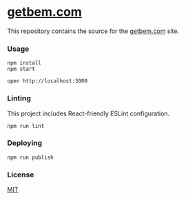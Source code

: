 [getbem.com](http://getbem.com)
=====================

This repository contains the source for the [getbem.com](http://getbem.com) site.

### Usage

```
npm install
npm start

open http://localhost:3000
```

### Linting

This project includes React-friendly ESLint configuration.

```
npm run lint
```

### Deploying

```
npm run publish
```

### License

[MIT](license)
